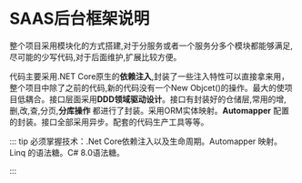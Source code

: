 # SAAS后台框架说明

整个项目采用模块化的方式搭建,对于分服务或者一个服务分多个模块都能够满足,尽可能的少写代码,对于后面维护,扩展比较方便。

代码主要采用.NET Core原生的**依赖注入**,封装了一些注入特性可以直接拿来用，整个项目中除了之前的代码,新的代码没有一个New Objcet()的操作。最大的使项目低耦合。接口层面采用**DDD领域驱动设计**。接口有封装好的仓储层,常用的增,删,改,查,分页,**分库操作** 都进行了封装。采用ORM实体映射。**Automapper** 配置的封装。接口全部采用异步。配套的代码生产工具等等。

::: tip
 必须掌握技术：.Net Core依赖注入以及生命周期。Automapper 映射。Linq 的语法糖。C# 8.0语法糖。

:::